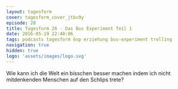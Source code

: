 ```yaml
---
layout: tagesform
cover: tagesform_cover_jtbc9y
episode: 28
title: Tagesform 28 - Das Bus Experiment Teil 1
date: 2016-05-19 22:48:06
tags: podcasts tagesform övp erziehung bus-experiment trolling
navigation: true
hidden: true
logo: 'assets/images/logo.svg'
---
```


Wie kann ich die Welt ein bisschen besser machen indem ich
nicht mitdenkenden Menschen auf den Schlips trete?
